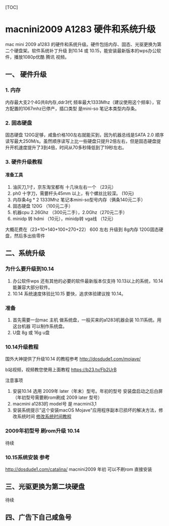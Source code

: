 [TOC]

# macnini2009 A1283 硬件和系统升级
mac mini 2009 a1283 的硬件和系统升级。硬件包括内存、固态、光驱更换为第二个硬盘架。软件系统补丁升级 到10.14 或 10.15，能安装最新版本的wps办公软件，播放1080p优酷 腾讯 视频。


## 一、 硬件升级
### 1. 内存
内存最大支2个4G共8内存,ddr3代 频率最大1333Mhz（建议使用这个频率），官方配置的1067mhz已停产，插口类型 是mini-so 笔记本类型内存条。
### 2. 固态硬盘
固态硬盘 120G足够，咸鱼价格100左右就能买到，因为机器总线是SATA 2.0 顺序读写最大250M/s。虽然顺序读写上比一些硬盘只提升2倍左右，但是固态硬盘提升开机速度提升了3到4倍，时间从70多秒降低到了19秒左右。
### 3. 硬件升级教程
#### 准备工具
1. 油灰刀,1寸，京东淘宝都有 十几块左右一个 （23元）
2. ph0 十字刀，需要杆头45mm 以上，有个螺丝比较深。 (10元)
3. 内存条4g * 2 1333Mhz 笔记本mini-so型号内存（俩条140元二手）
4. 固态硬盘 120G （100元二手）
5. 机器cpu 2.26Ghz （300元二手），2.0Ghz（270元二手）
6. minidp 转 hdmi （10元），minidp转 vga线 （12元）

大概花费在（23+10+140+100+270+22） 600 左右 升级到 8g内存 120G固态硬盘，然后多出些零件

## 二、系统升级
### 为什么要升级到10.14
1. 办公软件wps 还有其他的必要的软件最新版本仅支持 10.13以上的系统，10.14能兼容大部分软件。
2. 10.14 系统速度体验比10.15 要快，追求体验建议按 10.14。
### 准备

1. 首先需要一台mac 主机 做系统盘，一般买来的a1283机器会装 10.11系统。用这台机器 可以制作系统盘。
2. U盘 8g 或 16g u盘

### 10.14升级教程
国外大神提供了升级10.14 的教程参考
http://dosdude1.com/mojave/

b站视频，视频教您使用上面教程
https://b23.tv/Fb2UrB



注意事项

1. 安装10.14 选用 2009年 later（年末）型号。年初的型号 安装盘启动之后白屏（年初型号需要刷rom刷成 2009 later 型号）
2. macmini a1283的 model号 是 macmini3,1
3. 安装系统提示"这个安装macOS Mojave"应用程序副本已损坏的解决方法，修改系统时间
[修改系统时间教程](1993la.com/articles/27.aspx)

### 2009年初型号 刷rom升级 10.14
待续

### 10.15系统安装 参考
http://dosdude1.com/catalina/
macnini2009 年初 可以不刷rom 直接安装
## 三、光驱更换为第二块硬盘                                         
待续

## 四、广告下自己咸鱼号
